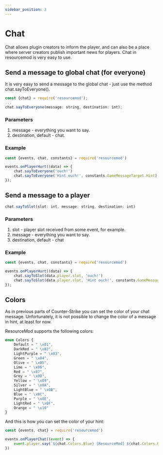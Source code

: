 ```yaml
---
sidebar_position: 3
---
```


# Chat

Chat allows plugin creators to inform the player, and can also be a place where server creators publish important news for players.
Chat in resourcemod is very easy to use.

## Send a message to global chat (for everyone)

It is very easy to send a message to the global chat - just use the method chat.sayToEveryone().
```jsx title="addons/resourcemod/src/server.js"
const {chat} = require('resourcemod');
...
chat.sayToEveryone(message: string, destination: int);
```
### Parameters
1. message - everything you want to say.
2. destination, default - chat.

### Example
```jsx title="addons/resourcemod/src/server.js"
const {events, chat, constants} = require('resourcemod')

events.onPlayerHurt((data) => {
    chat.sayToEveryone('ouch!')
    chat.sayToEveryone('Hint ouch!', constants.GameMessageTarget.Hint) // center
});
```

## Send a message to a player

```jsx title="addons/resourcemod/src/server.js"
chat.sayToSlot(slot: int, message: string, destination: int)
```
### Parameters
1. slot - player slot received from some event, for example.
2. message - everything you want to say.
3. destination, default - chat

### Example
```jsx title="addons/resourcemod/src/server.js"
const {events, chat, constants} = require('resourcemod')

events.onPlayerHurt((data) => {
    chat.sayToSlot(data.player.slot, 'ouch!')
    chat.sayToSlot(data.player.slot, 'Hint ouch!', constants.GameMessageTarget.Hint) // center
});
```

## Colors

As in previous parts of Counter-Strike you can set the color of your chat message. Unfortunately, it is not possible to change the color of a message in hint, at least for now.

ResourceMod supports the following colors:
```jsx
enum Colors {
    Default = " \x01",
    DarkRed = " \x02",
    LightPurple = " \x03",
    Green = " \x04",
    Olive = " \x05",
    Lime = " \x06",
    Red = " \x07",
    Grey = " \x08",
    Yellow = " \x09",
    Silver = " \x0A",
    LightBlue = " \x0B",
    Blue = " \x0C",
    Purple = " \x0E",
    LightRed = " \x0F",
    Orange = " \x10"
}
```
And this is how you can set the color of your hint:

```jsx title="addons/resourcemod/src/server.js"
const {events, chat} = require('resourcemod')

events.onPlayerChat((event) => {
    event.player.say(`${chat.Colors.Blue} [ResourceMod] ${chat.Colors.Red} new chat event!`)
})
```